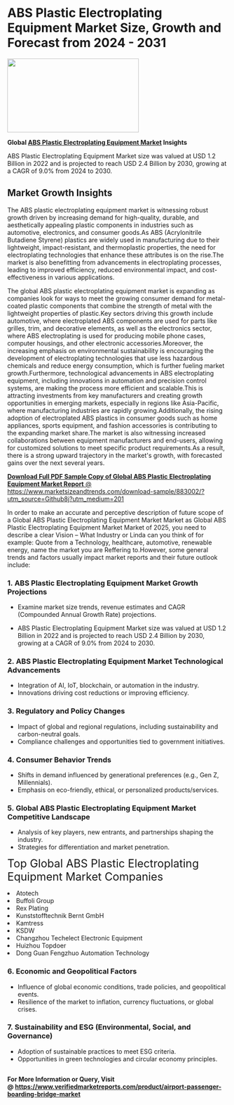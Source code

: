 <H1>ABS Plastic Electroplating Equipment Market Size, Growth and Forecast from 2024 - 2031</H1><img class="aligncenter size-medium wp-image-584254" src="https://thirdeyenews.in/wp-content/uploads/2024/09/Global-Market-Research-300x168.jpeg" alt="" width="300" height="168" /><p><strong>Global&nbsp;<a href="https://www.marketsizeandtrends.com/download-sample/883002/?utm_source=Github8j?utm_medium=201">ABS Plastic Electroplating Equipment Market</a> Insights</strong></p><p>ABS Plastic Electroplating Equipment Market size was valued at USD 1.2 Billion in 2022 and is projected to reach USD 2.4 Billion by 2030, growing at a CAGR of 9.0% from 2024 to 2030.</p><p><h2>Market Growth Insights</h2> <p>The ABS plastic electroplating equipment market is witnessing robust growth driven by increasing demand for high-quality, durable, and aesthetically appealing plastic components in industries such as automotive, electronics, and consumer goods.As ABS (Acrylonitrile Butadiene Styrene) plastics are widely used in manufacturing due to their lightweight, impact-resistant, and thermoplastic properties, the need for electroplating technologies that enhance these attributes is on the rise.The market is also benefitting from advancements in electroplating processes, leading to improved efficiency, reduced environmental impact, and cost-effectiveness in various applications.</p> <p><a href="#"></a></p> <p>The global ABS plastic electroplating equipment market is expanding as companies look for ways to meet the growing consumer demand for metal-coated plastic components that combine the strength of metal with the lightweight properties of plastic.Key sectors driving this growth include automotive, where electroplated ABS components are used for parts like grilles, trim, and decorative elements, as well as the electronics sector, where ABS electroplating is used for producing mobile phone cases, computer housings, and other electronic accessories.Moreover, the increasing emphasis on environmental sustainability is encouraging the development of electroplating technologies that use less hazardous chemicals and reduce energy consumption, which is further fueling market growth.Furthermore, technological advancements in ABS electroplating equipment, including innovations in automation and precision control systems, are making the process more efficient and scalable.This is attracting investments from key manufacturers and creating growth opportunities in emerging markets, especially in regions like Asia-Pacific, where manufacturing industries are rapidly growing.Additionally, the rising adoption of electroplated ABS plastics in consumer goods such as home appliances, sports equipment, and fashion accessories is contributing to the expanding market share.The market is also witnessing increased collaborations between equipment manufacturers and end-users, allowing for customized solutions to meet specific product requirements.As a result, there is a strong upward trajectory in the market's growth, with forecasted gains over the next several years.<p><a href="#"></p><p><span class=""><strong>Download Full PDF Sample Copy of Global ABS Plastic Electroplating Equipment Market Report</strong> @ <a href="https://www.marketsizeandtrends.com/download-sample/883002/?utm_source=Github8j?utm_medium=201" target="_blank">https://www.marketsizeandtrends.com/download-sample/883002/?utm_source=Github8j?utm_medium=201</a></span></p><p>In order to make an accurate and perceptive description of future scope of a Global&nbsp;ABS Plastic Electroplating Equipment Market Market as Global&nbsp;ABS Plastic Electroplating Equipment Market Market of 2025, you need to describe a clear Vision &ndash; What Industry or Linda can you think of for example: Quote from a Technology, healthcare, automotive, renewable energy, name the market you are Reffering to.However, some general trends and factors usually impact market reports and their future outlook include:</p><h3>1.&nbsp;<strong>ABS Plastic Electroplating Equipment Market Growth Projections</strong></h3><ul><li>Examine market size trends, revenue estimates and CAGR (Compounded Annual Growth Rate) projections.</li><li><p>ABS Plastic Electroplating Equipment Market size was valued at USD 1.2 Billion in 2022 and is projected to reach USD 2.4 Billion by 2030, growing at a CAGR of 9.0% from 2024 to 2030.</p></li></ul><h3>2.&nbsp;<strong>ABS Plastic Electroplating Equipment Market Technological Advancements</strong></h3><ul><li>Integration of AI, IoT, blockchain, or automation in the industry.</li><li>Innovations driving cost reductions or improving efficiency.</li></ul><h3>3.&nbsp;<strong>Regulatory and Policy Changes</strong></h3><ul><li>Impact of global and regional regulations, including sustainability and carbon-neutral goals.</li><li>Compliance challenges and opportunities tied to government initiatives.</li></ul><h3>4.&nbsp;<strong>Consumer Behavior Trends</strong></h3><ul><li>Shifts in demand influenced by generational preferences (e.g., Gen Z, Millennials).</li><li>Emphasis on eco-friendly, ethical, or personalized products/services.</li></ul><h3>5.&nbsp;<strong>Global ABS Plastic Electroplating Equipment Market Competitive Landscape</strong></h3><ul><li>Analysis of key players, new entrants, and partnerships shaping the industry.</li><li>Strategies for differentiation and market penetration.</li></ul><p data-pm-slice="1 1 []"><span style="color: inherit; font-family: inherit; font-size: 25px;">Top Global ABS Plastic Electroplating Equipment Market Companies</span></p><div class="" data-test-id=""><p><li>Atotech</li><li> Buffoli Group</li><li> Rex Plating</li><li> Kunststofftechnik Bernt GmbH</li><li> Kamtress</li><li> KSDW</li><li> Changzhou Techelect Electronic Equipment</li><li> Huizhou Topdoer</li><li> Dong Guan Fengzhuo Automation Technology</li></p></div><h3>6.&nbsp;<strong>Economic and Geopolitical Factors</strong></h3><ul><li>Influence of global economic conditions, trade policies, and geopolitical events.</li><li>Resilience of the market to inflation, currency fluctuations, or global crises.</li></ul><h3>7.&nbsp;<strong>Sustainability and ESG (Environmental, Social, and Governance)</strong></h3><ul><li>Adoption of sustainable practices to meet ESG criteria.</li><li>Opportunities in green technologies and circular economy principles.</li></ul><h2><strong style="font-size: 14px;">For More Information or Query, Visit @&nbsp;</strong><a style="background-color: #ffffff; font-size: 14px;" href="https://www.marketsizeandtrends.com/report/abs-plastic-electroplating-equipment-market/" target="_blank">https://www.verifiedmarketreports.com/product/airport-passenger-boarding-bridge-market</a></h2>